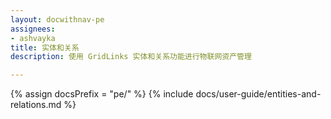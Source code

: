 ```yaml
---
layout: docwithnav-pe
assignees:
- ashvayka
title: 实体和关系
description: 使用 GridLinks 实体和关系功能进行物联网资产管理

---
```


{% assign docsPrefix = "pe/" %}
{% include docs/user-guide/entities-and-relations.md %}